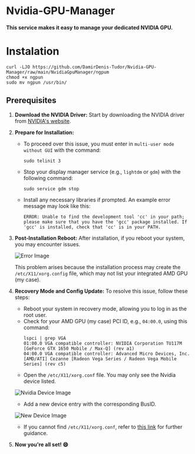 # Nvidia-GPU-Manager
#### This service makes it easy to manage your dedicated NVIDIA GPU.

# Instalation
```shell
curl -LJO https://github.com/DamirDenis-Tudor/Nvidia-GPU-Manager/raw/main/NvidiaGpuManager/ngpum
chmod +x ngpun
sudo mv ngpun /usr/bin/
```

## Prerequisites

1. **Download the NVIDIA Driver:** Start by downloading the NVIDIA driver from [NVIDIA's website](https://www.nvidia.com/download/index.aspx).

2. **Prepare for Installation:**
   - To proceed over this issue, you must enter in `multi-user mode without GUI` with the command:
     ```shell
     sudo telinit 3
     ```
   - Stop your display manager service (e.g., `lightdm` or `gdm`) with the following command:
     ```shell
     sudo service gdm stop
     ```
   - Install any necessary libraries if prompted. An example error message may look like this:
     ```shell
     ERROR: Unable to find the development tool 'cc' in your path; please make sure that you have the 'gcc' package installed. If 'gcc' is installed, check that 'cc' is in your PATH.
     ```

3. **Post-Installation Reboot:** After installation, if you reboot your system, you may encounter issues.

   ![Error Image](https://github.com/DamirDenis-Tudor/Nvidia-GPU-Manager/assets/101417927/6642cb9e-e616-4b07-9d94-de98a2a0b95c)

   This problem arises because the installation process may create the `/etc/X11/xorg.config` file, which may not list your integrated AMD GPU (my case).

4. **Recovery Mode and Config Update:** To resolve this issue, follow these steps:
   - Reboot your system in recovery mode, allowing you to log in as the root user.
   - Check for your AMD GPU (my case) PCI ID, e.g., `04:00.0`, using this command:
     ```shell
     lspci | grep VGA
     01:00.0 VGA compatible controller: NVIDIA Corporation TU117M [GeForce GTX 1650 Mobile / Max-Q] (rev a1)
     04:00.0 VGA compatible controller: Advanced Micro Devices, Inc. [AMD/ATI] Cezanne [Radeon Vega Series / Radeon Vega Mobile Series] (rev c5)
     ```
   - Open the `/etc/X11/xorg.conf` file. You may only see the Nvidia device listed.

   ![Nvidia Device Image](https://github.com/DamirDenis-Tudor/Nvidia-GPU-Manager/assets/101417927/91d0963e-2bb0-48c9-9b7c-b8daa1867a7f)

   - Add a new device entry with the corresponding BusID.

   ![New Device Image](https://github.com/DamirDenis-Tudor/Nvidia-GPU-Manager/assets/101417927/bddc0640-ed69-40e3-a905-91e19f5deb08)

   - If you cannot find `/etc/X11/xorg.conf`, refer to [this link](https://www.x.org/releases/current/doc/man/man5/xorg.conf.5.xhtml) for further guidance.

5. **Now you're all set! 😄**

